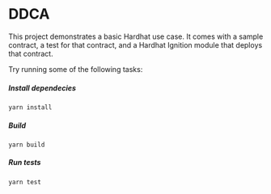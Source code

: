# DDCA

This project demonstrates a basic Hardhat use case. It comes with a sample contract, a test for that contract, and a Hardhat Ignition module that deploys that contract.

Try running some of the following tasks:

##### Install dependecies
```shell
yarn install
```

##### Build
```shell
yarn build
```

##### Run tests
```shell
yarn test
```


